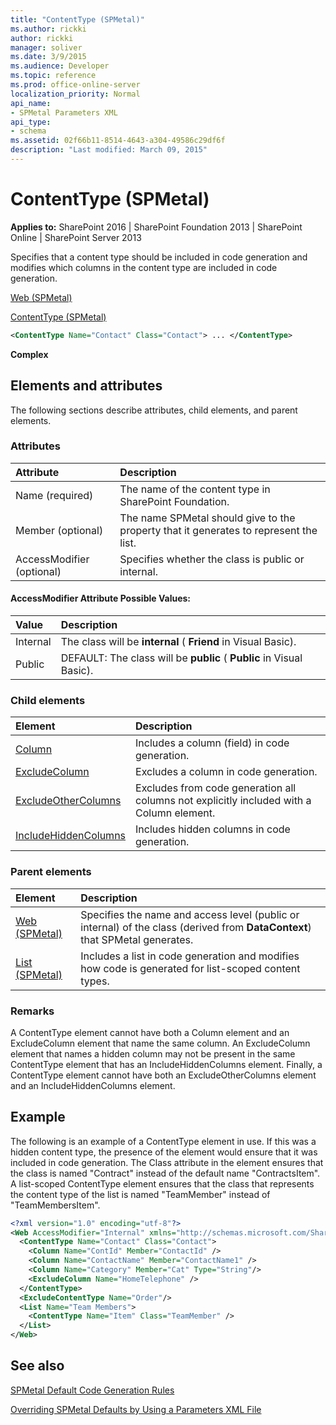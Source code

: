 ```yaml
---
title: "ContentType (SPMetal)"
ms.author: rickki
author: rickki
manager: soliver
ms.date: 3/9/2015
ms.audience: Developer
ms.topic: reference
ms.prod: office-online-server
localization_priority: Normal
api_name:
- SPMetal Parameters XML
api_type:
- schema
ms.assetid: 02f66b11-8514-4643-a304-49586c29df6f
description: "Last modified: March 09, 2015"
---
```


# ContentType (SPMetal)

 
  
 **Applies to:** SharePoint 2016 | SharePoint Foundation 2013 | SharePoint Online | SharePoint Server 2013
  
Specifies that a content type should be included in code generation and modifies which columns in the content type are included in code generation.
  
[Web (SPMetal)](web-spmetal.md)
  
[ContentType (SPMetal)](contenttype-spmetal.md)
  
```XML
<ContentType Name="Contact" Class="Contact"> ... </ContentType>
```

 **Complex**
## Elements and attributes

The following sections describe attributes, child elements, and parent elements.

### Attributes

|**Attribute**|**Description**|
|:-----|:-----|
|Name (required)  <br/> |The name of the content type in SharePoint Foundation.  <br/> |
|Member (optional)  <br/> |The name SPMetal should give to the property that it generates to represent the list.  <br/> |
|AccessModifier (optional)  <br/> |Specifies whether the class is public or internal.  <br/> |
   
#### AccessModifier Attribute Possible Values:

|**Value**|**Description**|
|:-----|:-----|
|Internal  <br/> |The class will be **internal** ( **Friend** in Visual Basic).  <br/> |
|Public  <br/> |DEFAULT: The class will be **public** ( **Public** in Visual Basic).  <br/> |
   
### Child elements

|**Element**|**Description**|
|:-----|:-----|
|[Column](column-spmetal.md) <br/> |Includes a column (field) in code generation.  <br/> |
|[ExcludeColumn](excludecolumn-spmetal.md) <br/> |Excludes a column in code generation.  <br/> |
|[ExcludeOtherColumns](excludeothercolumns-spmetal.md) <br/> |Excludes from code generation all columns not explicitly included with a Column element.  <br/> |
|[IncludeHiddenColumns](includehiddencolumns-spmetal.md) <br/> |Includes hidden columns in code generation.  <br/> |
   
### Parent elements

|**Element**|**Description**|
|:-----|:-----|
|[Web (SPMetal)](web-spmetal.md) <br/> |Specifies the name and access level (public or internal) of the class (derived from **DataContext**) that SPMetal generates.  <br/> |
|[List (SPMetal)](list-spmetal.md) <br/> |Includes a list in code generation and modifies how code is generated for list-scoped content types.  <br/> |
   
### Remarks

A ContentType element cannot have both a Column element and an ExcludeColumn element that name the same column. An ExcludeColumn element that names a hidden column may not be present in the same ContentType element that has an IncludeHiddenColumns element. Finally, a ContentType element cannot have both an ExcludeOtherColumns element and an IncludeHiddenColumns element.
  
## Example

The following is an example of a ContentType element in use. If this was a hidden content type, the presence of the element would ensure that it was included in code generation. The Class attribute in the element ensures that the class is named "Contract" instead of the default name "ContractsItem". A list-scoped ContentType element ensures that the class that represents the content type of the list is named "TeamMember" instead of "TeamMembersItem".
  
```XML
<?xml version="1.0" encoding="utf-8"?>
<Web AccessModifier="Internal" xmlns="http://schemas.microsoft.com/SharePoint/2009/spmetal">
  <ContentType Name="Contact" Class="Contact">
    <Column Name="ContId" Member="ContactId" />
    <Column Name="ContactName" Member="ContactName1" />
    <Column Name="Category" Member="Cat" Type="String"/>
    <ExcludeColumn Name="HomeTelephone" />
  </ContentType>
  <ExcludeContentType Name="Order"/>
  <List Name="Team Members">
    <ContentType Name="Item" Class="TeamMember" />
  </List>
</Web>

```

## See also



[SPMetal Default Code Generation Rules](http://msdn.microsoft.com/library/873ac65e-425e-40f3-9ef6-753d3cda1436%28Office.15%29.aspx)
  
[Overriding SPMetal Defaults by Using a Parameters XML File](http://msdn.microsoft.com/library/209359b2-bd46-47b6-837d-3c0c2005cb19%28Office.15%29.aspx)

